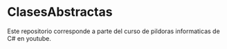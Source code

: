 # ClasesAbstractas

Este repositorio corresponde a parte del curso de pildoras informaticas de C# en youtube.